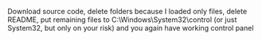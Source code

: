 Download source code, delete folders because I loaded only files, delete README, put remaining files to C:\Windows\System32\control (or just System32, but only on your risk) and you again have working control panel
